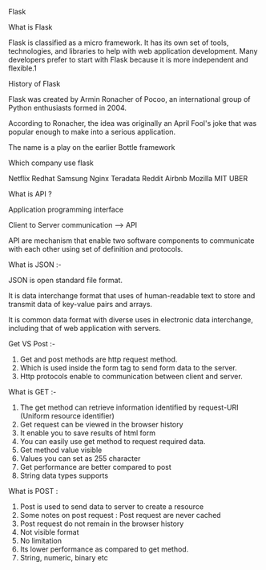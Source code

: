 
Flask

What is Flask

Flask is classified as a micro framework. It has its own set of tools, technologies, and libraries to help with web application development.
Many developers prefer to start with Flask because it is more independent and flexible.1


History of Flask

Flask was created by Armin Ronacher of Pocoo, an international group of Python enthusiasts formed in 2004.

According to Ronacher, the idea was originally an April Fool's joke that was popular enough to make into a serious application.

The name is a play on the earlier Bottle framework



Which company use flask

Netflix
Redhat
Samsung
Nginx
Teradata
Reddit
Airbnb
Mozilla
MIT
UBER


What is API ?

Application programming interface

Client to Server communication --> API

API are mechanism that enable two software components to communicate with each other using set of definition and protocols.

What is JSON :-

JSON is open standard file format.

It is data interchange format that uses of human-readable text to store and transmit data of key-value pairs and arrays.

It is common data format with diverse uses in electronic data interchange, including that of web application with servers.

Get VS Post :-

1. Get and post methods are http request method.
2. Which is used inside the form tag to send form data to the server.
3. Http protocols enable to communication between client and server.

What is GET :-

1. The get method can retrieve information identified by request-URI
   (Uniform resource identifier)
2. Get request can be viewed in the browser history
3. It enable you to save results of html form
4. You can easily use get method to request required data.
5. Get method value visible
6. Values you can set as 255 character
7. Get performance are better compared to post
8. String data types supports

What is POST :

1. Post is used to send data to server to create a resource
2. Some notes on post request : Post request are never cached
3. Post request do not remain in the browser history
4. Not visible format
5. No limitation
6. Its lower performance as compared to get method.
7. String, numeric, binary etc




